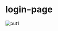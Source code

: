 # login-page

![out1](https://user-images.githubusercontent.com/50146562/60757110-6a7d7200-9fd4-11e9-8c8b-1096d40829d9.PNG)
